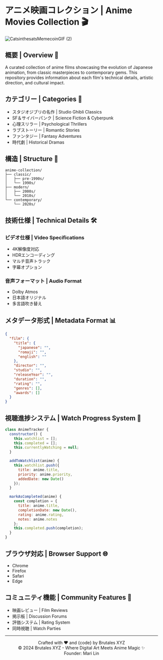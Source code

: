 # アニメ映画コレクション | Anime Movies Collection 🎬
![CatsinthesatsMemecoinGIF (2)](https://github.com/user-attachments/assets/0ec5e002-8d30-483c-b05f-706f7f4359ea)


## 概要 | Overview 🌟

A curated collection of anime films showcasing the evolution of Japanese animation, from classic masterpieces to contemporary gems. This repository provides information about each film's technical details, artistic direction, and cultural impact.

## カテゴリー | Categories 🎯

- スタジオジブリの名作 | Studio Ghibli Classics
- SF＆サイバーパンク | Science Fiction & Cyberpunk
- 心理スリラー | Psychological Thrillers
- ラブストーリー | Romantic Stories
- ファンタジー | Fantasy Adventures
- 時代劇 | Historical Dramas

## 構造 | Structure 📁

```
anime-collection/
├── classic/
│   ├── pre-1990s/
│   └── 1990s/
├── modern/
│   ├── 2000s/
│   └── 2010s/
└── contemporary/
    └── 2020s/
```

## 技術仕様 | Technical Details 🛠️

### ビデオ仕様 | Video Specifications
- 4K解像度対応
- HDRエンコーディング
- マルチ音声トラック
- 字幕オプション

### 音声フォーマット | Audio Format
- Dolby Atmos
- 日本語オリジナル
- 多言語吹き替え

## メタデータ形式 | Metadata Format 📊

```json
{
  "film": {
    "title": {
      "japanese": "",
      "romaji": "",
      "english": ""
    },
    "director": "",
    "studio": "",
    "releaseYear": "",
    "duration": "",
    "rating": "",
    "genres": [],
    "awards": []
  }
}
```

## 視聴進捗システム | Watch Progress System 🎯

```javascript
class AnimeTracker {
  constructor() {
    this.watchlist = [];
    this.completed = [];
    this.currentlyWatching = null;
  }

  addToWatchlist(anime) {
    this.watchlist.push({
      title: anime.title,
      priority: anime.priority,
      addedDate: new Date()
    });
  }

  markAsCompleted(anime) {
    const completion = {
      title: anime.title,
      completionDate: new Date(),
      rating: anime.rating,
      notes: anime.notes
    };
    this.completed.push(completion);
  }
}
```

## ブラウザ対応 | Browser Support 🌐

- Chrome
- Firefox
- Safari
- Edge

## コミュニティ機能 | Community Features 💭

- 映画レビュー | Film Reviews
- 掲示板 | Discussion Forums
- 評価システム | Rating System
- 同時視聴 | Watch Parties

---

<p align="center">
Crafted with ❤️ and {code} by Brutales XYZ
<br>
© 2024 Brutales XYZ - Where Digital Art Meets Anime Magic ✨
<br>
Founder: Mari Lin
</p>
